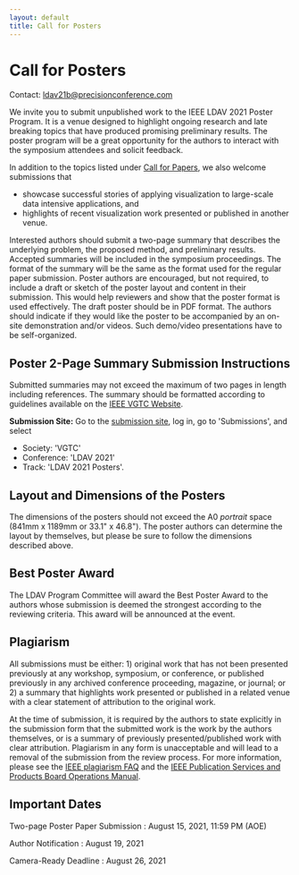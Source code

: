 ```yaml
---
layout: default
title: Call for Posters
---
```


# Call for Posters

Contact: <ldav21b@precisionconference.com>

We invite you to submit unpublished work to the IEEE LDAV 2021 Poster Program.
It is a venue designed to highlight ongoing research and late breaking topics that have produced promising preliminary results. 
The poster program will be a great opportunity for the authors to interact with the symposium attendees and solicit feedback.

In addition to the topics listed under [Call for Papers](/2021/call-for-papers.html), we also welcome submissions that
* showcase successful stories of applying visualization to large-scale data intensive applications, and 
* highlights of recent visualization work presented or published in another venue. 

Interested authors should submit a two-page summary that describes the underlying problem, the proposed method, and preliminary results. 
Accepted summaries will be included in the symposium proceedings. 
The format of the summary will be the same as the format used for the regular paper submission.
Poster authors are encouraged, but not required, to include a draft or sketch of the poster layout and content in their submission. 
This would help reviewers and show that the poster format is used effectively. 
The draft poster should be in PDF format. 
The authors should indicate if they would like the poster to be accompanied by an on-site demonstration and/or videos. Such demo/video presentations have to be self-organized.

## Poster 2-Page Summary Submission Instructions

Submitted summaries may not exceed the maximum of two pages in length including references. 
The summary should be formatted according to guidelines available on the [IEEE VGTC Website](http://vgtc.org/publications/conference).

**Submission Site:**
Go to the [submission site](https://new.precisionconference.com/~vgtc), log in, go to 'Submissions', and select 
* Society: 'VGTC'
* Conference: 'LDAV 2021'
* Track: 'LDAV 2021 Posters'.

## Layout and Dimensions of the Posters

The dimensions of the posters should not exceed the A0 *portrait* space (841mm x 1189mm or 33.1" x 46.8"). 
The poster authors can determine the layout by themselves, but please be sure to follow the dimensions described above.

## Best Poster Award
The LDAV Program Committee will award the Best Poster Award to the authors whose submission is deemed the strongest according to the reviewing criteria. 
This award will be announced at the event.

## Plagiarism

All submissions must be either: 1) original work that has not been presented previously at any workshop, symposium, or conference, or published previously in any archived conference proceeding, magazine, or journal; or 2) a summary that highlights work presented or published in a related venue with a clear statement of attribution to the original work. 

At the time of submission, it is required by the authors to state explicitly in the submission form that the submitted work is the work by the authors themselves, or is a summary of previously presented/published work with clear attribution. 
Plagiarism in any form is unacceptable and will lead to a removal of the submission from the review process. For more information, please see the [IEEE plagiarism FAQ](https://www.ieee.org/publications_standards/publications/rights/plagiarism_FAQ.html) and the [IEEE Publication Services and Products Board Operations Manual](http://www.ieee.org/documents/opsmanual.pdf).


## Important Dates

Two-page Poster Paper Submission
: August 15, 2021, 11:59 PM (AOE)

Author Notification
: August 19, 2021

Camera-Ready Deadline
: August 26, 2021

